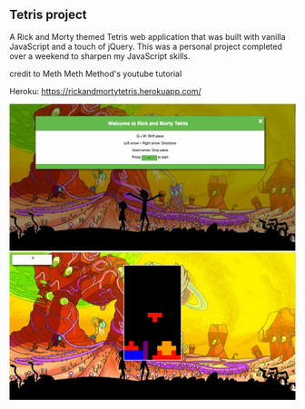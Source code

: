 ## Tetris project

A Rick and Morty themed Tetris web application that was built with vanilla JavaScript and a touch of jQuery. This was a personal project completed over a weekend to sharpen my JavaScript skills.

credit to Meth Meth Method's youtube tutorial

Heroku: https://rickandmortytetris.herokuapp.com/

![homeScreen](https://github.com/wrightmk/RickAndMortyTetris/blob/master/public/readMeImages/homeScreen.png)
![inGame](https://github.com/wrightmk/RickAndMortyTetris/blob/master/public/readMeImages/inGame.png)


